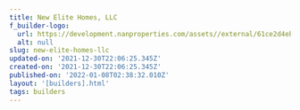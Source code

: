 ```yaml
---
title: New Elite Homes, LLC
f_builder-logo:
  url: https://development.nanproperties.com/assets//external/61ce2d4eba5ed788364cc882_new20elite20homes.jpg
  alt: null
slug: new-elite-homes-llc
updated-on: '2021-12-30T22:06:25.345Z'
created-on: '2021-12-30T22:06:25.345Z'
published-on: '2022-01-08T02:38:32.010Z'
layout: '[builders].html'
tags: builders
---
```



